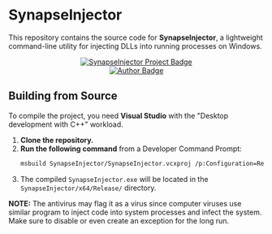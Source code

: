 # SynapseInjector

This repository contains the source code for **SynapseInjector**, a lightweight command-line utility for injecting DLLs into running processes on Windows.
<div align="center">
  <a href="https://github.com/brittojo7n/SynapseInjector" target="_blank">
    <img src="https://img.shields.io/badge/SynapseInjector-5C2D91.svg?style=for-the-badge&logo=c%2B%2B&logoColor=white" alt="SynapseInjector Project Badge" />
  </a>
</div>
<div align="center">
  <a href="https://github.com/brittojo7n" target="_blank">
    <img src="https://img.shields.io/badge/Made%20by-Britto-35b393.svg?style=for-the-badge&logo=github" alt="Author Badge"/>
  </a>
</div>

## Building from Source

To compile the project, you need **Visual Studio** with the "Desktop development with C++" workload.

1.  **Clone the repository.**
2.  **Run the following command** from a Developer Command Prompt:
    ```sh
    msbuild SynapseInjector/SynapseInjector.vcxproj /p:Configuration=Release /p:Platform=x64
    ```
3.  The compiled `SynapseInjector.exe` will be located in the `SynapseInjector/x64/Release/` directory.

**NOTE:** The antivirus may flag it as a virus since computer viruses use similar program to inject code into system processes and infect the system. Make sure to disable or even create an exception for the long run.
